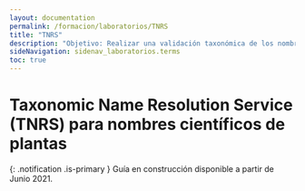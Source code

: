 ```yaml
---
layout: documentation
permalink: /formacion/laboratorios/TNRS
title: "TNRS"
description: "Objetivo: Realizar una validación taxonómica de los nombres científicos para detectar posibles errores de formato o taxonomía"
sideNavigation: sidenav_laboratorios.terms
toc: true
---
```


# Taxonomic Name Resolution Service (TNRS) para nombres científicos de plantas

{: .notification .is-primary }
Guía en construcción disponible a partir de  Junio 2021.
